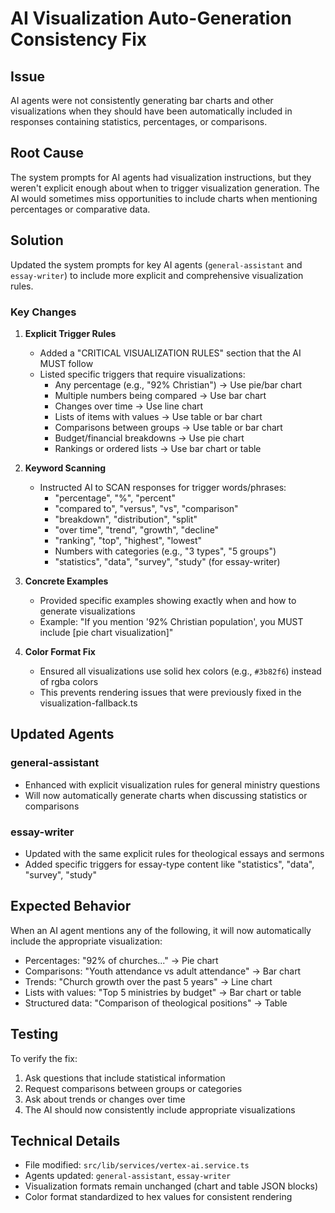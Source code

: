 # AI Visualization Auto-Generation Consistency Fix

## Issue
AI agents were not consistently generating bar charts and other visualizations when they should have been automatically included in responses containing statistics, percentages, or comparisons.

## Root Cause
The system prompts for AI agents had visualization instructions, but they weren't explicit enough about when to trigger visualization generation. The AI would sometimes miss opportunities to include charts when mentioning percentages or comparative data.

## Solution
Updated the system prompts for key AI agents (`general-assistant` and `essay-writer`) to include more explicit and comprehensive visualization rules.

### Key Changes

1. **Explicit Trigger Rules**
   - Added a "CRITICAL VISUALIZATION RULES" section that the AI MUST follow
   - Listed specific triggers that require visualizations:
     - Any percentage (e.g., "92% Christian") → Use pie/bar chart
     - Multiple numbers being compared → Use bar chart
     - Changes over time → Use line chart
     - Lists of items with values → Use table or bar chart
     - Comparisons between groups → Use table or bar chart
     - Budget/financial breakdowns → Use pie chart
     - Rankings or ordered lists → Use bar chart or table

2. **Keyword Scanning**
   - Instructed AI to SCAN responses for trigger words/phrases:
     - "percentage", "%", "percent"
     - "compared to", "versus", "vs", "comparison"
     - "breakdown", "distribution", "split"
     - "over time", "trend", "growth", "decline"
     - "ranking", "top", "highest", "lowest"
     - Numbers with categories (e.g., "3 types", "5 groups")
     - "statistics", "data", "survey", "study" (for essay-writer)

3. **Concrete Examples**
   - Provided specific examples showing exactly when and how to generate visualizations
   - Example: "If you mention '92% Christian population', you MUST include [pie chart visualization]"

4. **Color Format Fix**
   - Ensured all visualizations use solid hex colors (e.g., `#3b82f6`) instead of rgba colors
   - This prevents rendering issues that were previously fixed in the visualization-fallback.ts

## Updated Agents

### general-assistant
- Enhanced with explicit visualization rules for general ministry questions
- Will now automatically generate charts when discussing statistics or comparisons

### essay-writer
- Updated with the same explicit rules for theological essays and sermons
- Added specific triggers for essay-type content like "statistics", "data", "survey", "study"

## Expected Behavior
When an AI agent mentions any of the following, it will now automatically include the appropriate visualization:
- Percentages: "92% of churches..." → Pie chart
- Comparisons: "Youth attendance vs adult attendance" → Bar chart
- Trends: "Church growth over the past 5 years" → Line chart
- Lists with values: "Top 5 ministries by budget" → Bar chart or table
- Structured data: "Comparison of theological positions" → Table

## Testing
To verify the fix:
1. Ask questions that include statistical information
2. Request comparisons between groups or categories
3. Ask about trends or changes over time
4. The AI should now consistently include appropriate visualizations

## Technical Details
- File modified: `src/lib/services/vertex-ai.service.ts`
- Agents updated: `general-assistant`, `essay-writer`
- Visualization formats remain unchanged (chart and table JSON blocks)
- Color format standardized to hex values for consistent rendering
